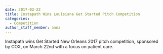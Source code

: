 ```yaml
---
date: 2017-03-22
title: Instapath Wins Louisiana Get Started Pitch Competition 
categories:
  - Competition 
author_staff_member: anna 
---
```

Instapath wins Get Started New Orleans 2017 pitch competition, sponsored by COX, on March 22nd with a focus on patient care.
